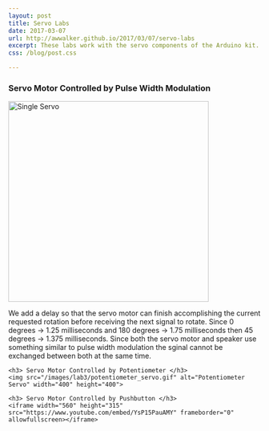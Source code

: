 ```yaml
---
layout: post
title: Servo Labs
date: 2017-03-07
url: http://awwalker.github.io/2017/03/07/servo-labs
excerpt: These labs work with the servo components of the Arduino kit.
css: /blog/post.css

---
```

<section class="post-content">
    <h3> Servo Motor Controlled by Pulse Width Modulation </h3>
    <img src="/images/lab3/single_servo.gif" alt="Single Servo" width="400" height="400">
    <p>We add a delay so that the servo motor can finish accomplishing the current requested rotation before receiving the next signal to rotate. Since 0 degrees -> 1.25 milliseconds and 180 degrees -> 1.75 milliseconds then 45 degrees -> 1.375 milliseconds. Since both the servo motor and speaker use something similar to pulse width modulation the sginal cannot be exchanged between both at the same time.</p>

    <h3> Servo Motor Controlled by Potentiometer </h3>
    <img src="/images/lab3/potentiometer_servo.gif" alt="Potentiometer Servo" width="400" height="400">
    
    <h3> Servo Motor Controlled by Pushbutton </h3>
    <iframe width="560" height="315" src="https://www.youtube.com/embed/YsP15PauAMY" frameborder="0" allowfullscreen></iframe>
